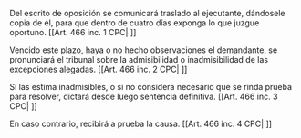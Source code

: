Del escrito de oposición se comunicará traslado al ejecutante, dándosele copia de él, para que dentro de cuatro días exponga lo que juzgue oportuno. [[Art. 466 inc. 1 CPC| ]]

Vencido este plazo, haya o no hecho observaciones el demandante, se pronunciará el tribunal sobre la admisibilidad o inadmisibilidad de las excepciones alegadas. [[Art. 466 inc. 2 CPC| ]]

Si las estima inadmisibles, o si no considera necesario que se rinda prueba para resolver, dictará desde luego sentencia definitiva. [[Art. 466 inc. 3 CPC| ]]

En caso contrario, recibirá a prueba la causa. [[Art. 466 inc. 4 CPC| ]]